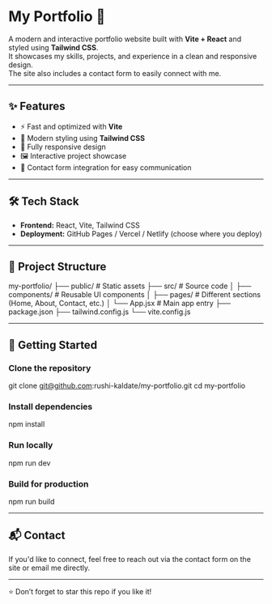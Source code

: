 # My Portfolio 🚀

A modern and interactive portfolio website built with **Vite + React** and styled using **Tailwind CSS**.  
It showcases my skills, projects, and experience in a clean and responsive design.  
The site also includes a contact form to easily connect with me.

---

## ✨ Features
- ⚡ Fast and optimized with **Vite**
- 🎨 Modern styling using **Tailwind CSS**
- 📱 Fully responsive design
- 🖼️ Interactive project showcase
- 📩 Contact form integration for easy communication

---

## 🛠️ Tech Stack
- **Frontend:** React, Vite, Tailwind CSS  
- **Deployment:** GitHub Pages / Vercel / Netlify (choose where you deploy)

---

## 📂 Project Structure


my-portfolio/
├── public/         # Static assets
├── src/            # Source code
│   ├── components/ # Reusable UI components
│   ├── pages/      # Different sections (Home, About, Contact, etc.)
│   └── App.jsx     # Main app entry
├── package.json
├── tailwind.config.js
└── vite.config.js

---

## 🚀 Getting Started

### Clone the repository

git clone git@github.com:rushi-kaldate/my-portfolio.git
cd my-portfolio

### Install dependencies

npm install

### Run locally

npm run dev

### Build for production

npm run build

---

## 📬 Contact

If you'd like to connect, feel free to reach out via the contact form on the site or email me directly.

---

⭐ Don’t forget to star this repo if you like it!

